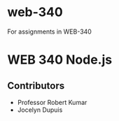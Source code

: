 # web-340
For assignments in WEB-340

# WEB 340 Node.js
 
## Contributors
* Professor Robert Kumar
* Jocelyn Dupuis


